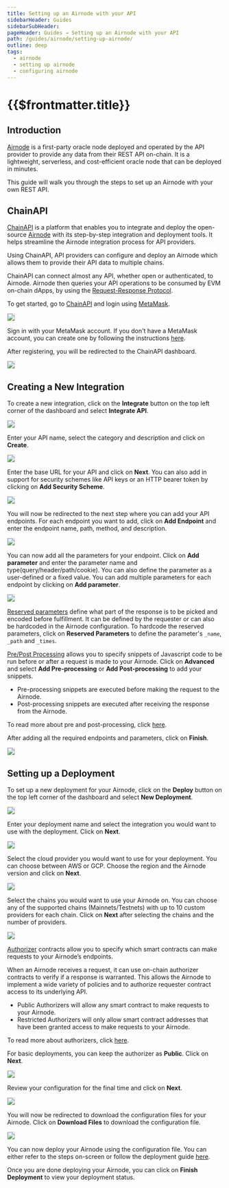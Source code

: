 ```yaml
---
title: Setting up an Airnode with your API
sidebarHeader: Guides
sidebarSubHeader:
pageHeader: Guides → Setting up an Airnode with your API
path: /guides/airnode/setting-up-airnode/
outline: deep
tags:
  - airnode
  - setting up airnode
  - configuring airnode
---
```


<PageHeader/>

<SearchHighlight/>

<FlexStartTag/>

# {{$frontmatter.title}}

## Introduction

[Airnode](/reference/airnode/latest/concepts/airnode.md) is a first-party oracle
node deployed and operated by the API provider to provide any data from their
REST API on-chain. It is a lightweight, serverless, and cost-efficient oracle
node that can be deployed in minutes.

This guide will walk you through the steps to set up an Airnode with your own
REST API.

## ChainAPI

[ChainAPI](https://chainapi.com/) is a platform that enables you to integrate
and deploy the open-source [Airnode](/reference/airnode/latest/understand/) with
its step-by-step integration and deployment tools. It helps streamline the
Airnode integration process for API providers.

Using ChainAPI, API providers can configure and deploy an Airnode which allows
them to provide their API data to multiple chains.

ChainAPI can connect almost any API, whether open or authenticated, to Airnode.
Airnode then queries your API operations to be consumed by EVM on-chain dApps,
by using the [Request-Response Protocol](/reference/airnode/latest/concepts/).

To get started, go to [ChainAPI](https://chainapi.com/) and login using
[MetaMask](https://metamask.io/).

<img src="./src/chainapi.png" style="border:solid lightgrey 1px;">

Sign in with your MetaMask account. If you don't have a MetaMask account, you
can create one by following the instructions
[here](https://metamask.io/download.html).

After registering, you will be redirected to the ChainAPI dashboard.

<img src="./src/chainapi-dashboard.png" style="border:solid lightgrey 1px;">

## Creating a New Integration

To create a new integration, click on the **Integrate** button on the top left
corner of the dashboard and select **Integrate API**.

<img src="./src/integrations-dashboard.png" style="border:solid lightgrey 1px;">

Enter your API name, select the category and description and click on
**Create**.

<img src="./src/integrations-dashboard-2.png" style="border:solid lightgrey 1px;">

Enter the base URL for your API and click on **Next**. You can also add in
support for security schemes like API keys or an HTTP bearer token by clicking
on **Add Security Scheme**.

<img src="./src/integrations-dashboard-3.png" style="border:solid lightgrey 1px;">

You will now be redirected to the next step where you can add your API
endpoints. For each endpoint you want to add, click on **Add Endpoint** and
enter the endpoint name, path, method, and description.

<img src="./src/integrations-dashboard-4.png" style="border:solid lightgrey 1px;">

You can now add all the parameters for your endpoint. Click on **Add parameter**
and enter the parameter name and type(query/header/path/cookie). You can also
define the parameter as a user-defined or a fixed value. You can add multiple
parameters for each endpoint by clicking on **Add parameter**.

<img src="./src/integrations-dashboard-5.png" style="border:solid lightgrey 1px;">

[Reserved parameters](/reference/ois/latest/reserved-parameters) define what
part of the response is to be picked and encoded before fulfillment. It can be
defined by the requester or can also be hardcoded in the Airnode configuration.
To hardcode the reserved parameters, click on **Reserved Parameters** to define
the parameter's `_name`, `_path` and `_times`.

[Pre/Post Processing](/reference/ois/latest/processing) allows you to specify
snippets of Javascript code to be run before or after a request is made to your
Airnode. Click on **Advanced** and select **Add Pre-processing** or **Add
Post-processing** to add your snippets.

- Pre-processing snippets are executed before making the request to the Airnode.
- Post-processing snippets are executed after receiving the response from the
  Airnode.

To read more about pre and post-processing, click
[here](/reference/ois/latest/processing).

After adding all the required endpoints and parameters, click on **Finish**.

<img src="./src/integrations-dashboard-6.png" style="border:solid lightgrey 1px;">

## Setting up a Deployment

To set up a new deployment for your Airnode, click on the **Deploy** button on
the top left corner of the dashboard and select **New Deployment**.

<img src="./src/deployments-dashboard.png" style="border:solid lightgrey 1px;">

Enter your deployment name and select the integration you would want to use with
the deployment. Click on **Next**.

<img src="./src/deployments-dashboard-2.png" style="border:solid lightgrey 1px;">

Select the cloud provider you would want to use for your deployment. You can
choose between AWS or GCP. Choose the region and the Airnode version and click
on **Next**.

<img src="./src/deployments-dashboard-3.png" style="border:solid lightgrey 1px;">

Select the chains you would want to use your Airnode on. You can choose any of
the supported chains (Mainnets/Testnets) with up to 10 custom providers for each
chain. Click on **Next** after selecting the chains and the number of providers.

<img src="./src/deployments-dashboard-4.png" style="border:solid lightgrey 1px;">

[Authorizer](/reference/airnode/latest/concepts/authorizers) contracts allow you
to specify which smart contracts can make requests to your Airnode’s endpoints.

When an Airnode receives a request, it can use on-chain authorizer contracts to
verify if a response is warranted. This allows the Airnode to implement a wide
variety of policies and to authorize requester contract access to its underlying
API.

- Public Authorizers will allow any smart contract to make requests to your
  Airnode.
- Restricted Authorizers will only allow smart contract addresses that have been
  granted access to make requests to your Airnode.

To read more about authorizers, click
[here](/reference/airnode/latest/concepts/authorizers).

For basic deployments, you can keep the authorizer as **Public**. Click on
**Next**.

<img src="./src/deployments-dashboard-5.png" style="border:solid lightgrey 1px;">

Review your configuration for the final time and click on **Next**.

<img src="./src/deployments-dashboard-6.png" style="border:solid lightgrey 1px;">

You will now be redirected to download the configuration files for your Airnode.
Click on **Download Files** to download the configuration file.

<img src="./src/deployments-dashboard-7.png" style="border:solid lightgrey 1px;">

You can now deploy your Airnode using the configuration file. You can either
refer to the steps on-screen or follow the deployment guide
[here](/guides/airnode/deploy-airnode/deploy-aws/).

Once you are done deploying your Airnode, you can click on **Finish Deployment**
to view your deployment status.
